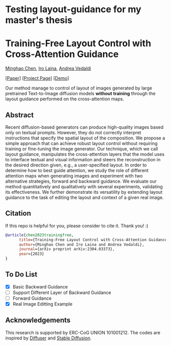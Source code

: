 # Testing layout-guidance for my master's thesis
# Training-Free Layout Control with Cross-Attention Guidance
[Minghao Chen](https://silent-chen.github.io), [Iro Laina](), [Andrea Vedaldi](https://www.robots.ox.ac.uk/~vedaldi/)

[[Paper](https://arxiv.org/abs/2304.03373)] [[Project Page](https://silent-chen.github.io/layout-guidance/)] [[Demo](https://huggingface.co/spaces/silentchen/layout-guidance)]

Our method manage to control of layout of images generated by large pretrained Text-to-Image diffusion models **without training** through the layout guidance performed on the cross-attention maps.

## Abstract
Recent diffusion-based generators can produce high-quality images based only on textual prompts. However, they do not correctly interpret instructions that specify the spatial layout of the composition. We propose a simple approach that can achieve robust layout control without requiring training or fine-tuning the image generator. Our technique, which we call layout guidance, manipulates the cross-attention layers that the model uses to interface textual and visual information and steers the reconstruction in the desired direction given, e.g., a user-specified layout. In order to determine how to best guide attention, we study the role of different attention maps when generating images and experiment with two alternative strategies, forward and backward guidance. We evaluate our method quantitatively and qualitatively with several experiments, validating its effectiveness. We further demonstrate its versatility by extending layout guidance to the task of editing the layout and context of a given real image.

## Citation

If this repo is helpful for you, please consider to cite it. Thank you! :)

```bibtex
@article{chen2023trainingfree,
      title={Training-Free Layout Control with Cross-Attention Guidance}, 
      author={Minghao Chen and Iro Laina and Andrea Vedaldi},
      journal={arXiv preprint arXiv:2304.03373},
      year={2023}
}

```

## To Do List

- [x] Basic Backward Guidance
- [ ] Support Different Layer of Backward Guidance
- [ ] Forward Guidance
- [x] Real Image Editting Example

## Acknowledgements

This research is supported by ERC-CoG UNION 101001212. 
The codes are inspired by [Diffuser](https://github.com/huggingface/diffusers) and [Stable Diffusion](https://github.com/CompVis/stable-diffusion).
